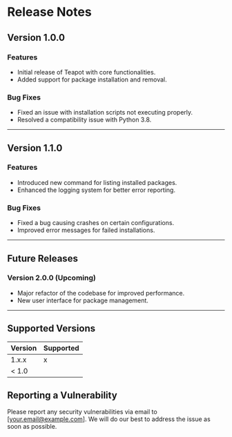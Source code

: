 # Release Notes

## Version 1.0.0

### Features
- Initial release of Teapot with core functionalities.
- Added support for package installation and removal.

### Bug Fixes
- Fixed an issue with installation scripts not executing properly.
- Resolved a compatibility issue with Python 3.8.

---

## Version 1.1.0

### Features
- Introduced new command for listing installed packages.
- Enhanced the logging system for better error reporting.

### Bug Fixes
- Fixed a bug causing crashes on certain configurations.
- Improved error messages for failed installations.

---

## Future Releases

### Version 2.0.0 (Upcoming)

- Major refactor of the codebase for improved performance.
- New user interface for package management.

---

## Supported Versions

| Version | Supported          |
| ------- | ------------------ |
| 1.x.x   | x            |
| < 1.0   |              |

## Reporting a Vulnerability

Please report any security vulnerabilities via email to [your.email@example.com]. 
We will do our best to address the issue as soon as possible.
